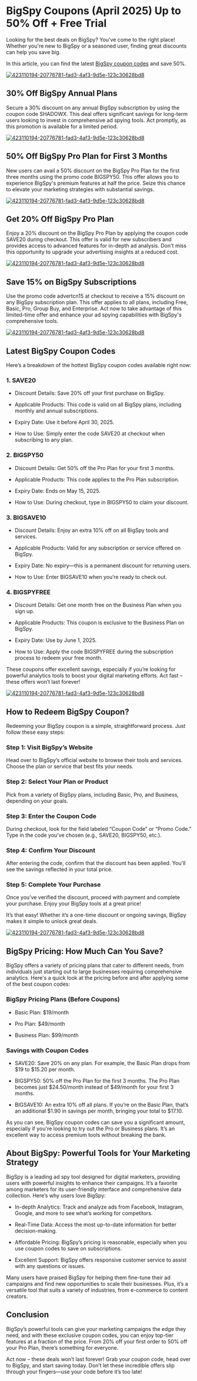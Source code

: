 # BigSpy Coupons (April 2025) Up to 50% Off + Free Trial

Looking for the best deals on BigSpy? You’ve come to the right place! Whether you're new to BigSpy or a seasoned user, finding great discounts can help you save big.

In this article, you can find the latest [BigSpy coupon codes](https://bigspy.com/?fpr=shadow) and save 50%.

[![423110194-20776781-fad3-4af3-9d5e-123c30628bd8](https://github.com/user-attachments/assets/3ca1384a-19e0-4e3d-9e9f-5e9dc3315dd6)](https://bigspy.com/?fpr=shadow)

## 30% Off BigSpy Annual Plans

Secure a 30% discount on any annual BigSpy subscription by using the coupon code SHADOWX. This deal offers significant savings for long-term users looking to invest in comprehensive ad spying tools. Act promptly, as this promotion is available for a limited period.

[![423110194-20776781-fad3-4af3-9d5e-123c30628bd8](https://github.com/user-attachments/assets/3ca1384a-19e0-4e3d-9e9f-5e9dc3315dd6)](https://bigspy.com/?fpr=shadow)

## 50% Off BigSpy Pro Plan for First 3 Months

New users can avail a 50% discount on the BigSpy Pro Plan for the first three months using the promo code BIGSPY50. This offer allows you to experience BigSpy's premium features at half the price. Seize this chance to elevate your marketing strategies with substantial savings.

[![423110194-20776781-fad3-4af3-9d5e-123c30628bd8](https://github.com/user-attachments/assets/3ca1384a-19e0-4e3d-9e9f-5e9dc3315dd6)](https://bigspy.com/?fpr=shadow)

## Get 20% Off BigSpy Pro Plan

Enjoy a 20% discount on the BigSpy Pro Plan by applying the coupon code SAVE20 during checkout. This offer is valid for new subscribers and provides access to advanced features for in-depth ad analysis. Don't miss this opportunity to upgrade your advertising insights at a reduced cost.

[![423110194-20776781-fad3-4af3-9d5e-123c30628bd8](https://github.com/user-attachments/assets/3ca1384a-19e0-4e3d-9e9f-5e9dc3315dd6)](https://bigspy.com/?fpr=shadow)

## Save 15% on BigSpy Subscriptions

Use the promo code advertcn15 at checkout to receive a 15% discount on any BigSpy subscription plan. This offer applies to all plans, including Free, Basic, Pro, Group Buy, and Enterprise. Act now to take advantage of this limited-time offer and enhance your ad spying capabilities with BigSpy's comprehensive tools.

[![423110194-20776781-fad3-4af3-9d5e-123c30628bd8](https://github.com/user-attachments/assets/3ca1384a-19e0-4e3d-9e9f-5e9dc3315dd6)](https://bigspy.com/?fpr=shadow)

## Latest BigSpy Coupon Codes

Here’s a breakdown of the hottest BigSpy coupon codes available right now:

### 1. SAVE20

* Discount Details: Save 20% off your first purchase on BigSpy.

* Applicable Products: This code is valid on all BigSpy plans, including monthly and annual subscriptions.

* Expiry Date: Use it before April 30, 2025.

* How to Use: Simply enter the code SAVE20 at checkout when subscribing to any plan.

### 2. BIGSPY50

* Discount Details: Get 50% off the Pro Plan for your first 3 months.

* Applicable Products: This code applies to the Pro Plan subscription.

* Expiry Date: Ends on May 15, 2025.

* How to Use: During checkout, type in BIGSPY50 to claim your discount.

### 3. BIGSAVE10

* Discount Details: Enjoy an extra 10% off on all BigSpy tools and services.

* Applicable Products: Valid for any subscription or service offered on BigSpy.

* Expiry Date: No expiry—this is a permanent discount for returning users.

* How to Use: Enter BIGSAVE10 when you’re ready to check out.

### 4. BIGSPYFREE

* Discount Details: Get one month free on the Business Plan when you sign up.

* Applicable Products: This coupon is exclusive to the Business Plan on BigSpy.

* Expiry Date: Use by June 1, 2025.

* How to Use: Apply the code BIGSPYFREE during the subscription process to redeem your free month.

These coupons offer excellent savings, especially if you’re looking for powerful analytics tools to boost your digital marketing efforts. Act fast – these offers won’t last forever!

[![423110194-20776781-fad3-4af3-9d5e-123c30628bd8](https://github.com/user-attachments/assets/3ca1384a-19e0-4e3d-9e9f-5e9dc3315dd6)](https://bigspy.com/?fpr=shadow)

## How to Redeem BigSpy Coupon?

Redeeming your BigSpy coupon is a simple, straightforward process. Just follow these easy steps:

### Step 1: Visit BigSpy’s Website

Head over to BigSpy’s official website to browse their tools and services. Choose the plan or service that best fits your needs.

### Step 2: Select Your Plan or Product

Pick from a variety of BigSpy plans, including Basic, Pro, and Business, depending on your goals.

### Step 3: Enter the Coupon Code

During checkout, look for the field labeled “Coupon Code” or “Promo Code.” Type in the code you’ve chosen (e.g., SAVE20, BIGSPY50, etc.).

### Step 4: Confirm Your Discount

After entering the code, confirm that the discount has been applied. You'll see the savings reflected in your total price.

### Step 5: Complete Your Purchase

Once you’ve verified the discount, proceed with payment and complete your purchase. Enjoy your BigSpy tools at a great price!

It’s that easy! Whether it’s a one-time discount or ongoing savings, BigSpy makes it simple to unlock great deals.

[![423110194-20776781-fad3-4af3-9d5e-123c30628bd8](https://github.com/user-attachments/assets/3ca1384a-19e0-4e3d-9e9f-5e9dc3315dd6)](https://bigspy.com/?fpr=shadow)

## BigSpy Pricing: How Much Can You Save?

BigSpy offers a variety of pricing plans that cater to different needs, from individuals just starting out to large businesses requiring comprehensive analytics. Here's a quick look at the pricing before and after applying some of the best coupon codes:

### BigSpy Pricing Plans (Before Coupons)

* Basic Plan: $19/month

* Pro Plan: $49/month

* Business Plan: $99/month

### Savings with Coupon Codes

* SAVE20: Save 20% on any plan. For example, the Basic Plan drops from $19 to $15.20 per month.

* BIGSPY50: 50% off the Pro Plan for the first 3 months. The Pro Plan becomes just $24.50/month instead of $49/month for your first 3 months.

* BIGSAVE10: An extra 10% off all plans. If you’re on the Basic Plan, that’s an additional $1.90 in savings per month, bringing your total to $17.10.

As you can see, BigSpy coupon codes can save you a significant amount, especially if you're looking to try out the Pro or Business plans. It’s an excellent way to access premium tools without breaking the bank.

## About BigSpy: Powerful Tools for Your Marketing Strategy

BigSpy is a leading ad spy tool designed for digital marketers, providing users with powerful insights to enhance their campaigns. It’s a favorite among marketers for its user-friendly interface and comprehensive data collection. Here’s why users love BigSpy:

* In-depth Analytics: Track and analyze ads from Facebook, Instagram, Google, and more to see what’s working for competitors.

* Real-Time Data: Access the most up-to-date information for better decision-making.

* Affordable Pricing: BigSpy’s pricing is reasonable, especially when you use coupon codes to save on subscriptions.

* Excellent Support: BigSpy offers responsive customer service to assist with any questions or issues.

Many users have praised BigSpy for helping them fine-tune their ad campaigns and find new opportunities to scale their businesses. Plus, it’s a versatile tool that suits a variety of industries, from e-commerce to content creators.

## Conclusion

BigSpy’s powerful tools can give your marketing campaigns the edge they need, and with these exclusive coupon codes, you can enjoy top-tier features at a fraction of the price. From 20% off your first order to 50% off your Pro Plan, there’s something for everyone.

Act now – these deals won’t last forever! Grab your coupon code, head over to BigSpy, and start saving today. Don’t let these incredible offers slip through your fingers—use your code before it’s too late!
